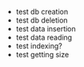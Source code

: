 - test db creation
- test db deletion
- test data insertion
- test data reading
- test indexing?
- test getting size